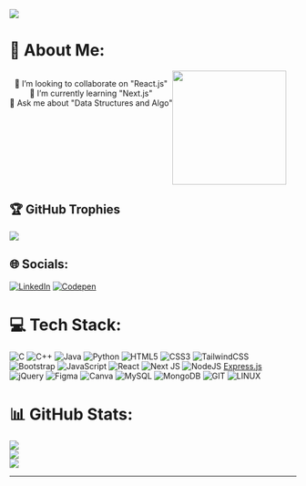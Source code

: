 [![](https://visitcount.itsvg.in/api?id=saurav-tiwari03&icon=0&color=6)](https://visitcount.itsvg.in)

# 💫 About Me:

<center style="display:flex;">
<p>👯 I’m looking to collaborate on "React.js"<br>🌱 I’m currently learning "Next.js" <br>💬 Ask me about "Data Structures and Algo"<br></p>
<img style="height:200px;"  src="https://camo.githubusercontent.com/e095e7bef98960bbf46c33b89e855212f0734f3296d2dd6dd99c91b3fcbdd292/68747470733a2f2f6d656469612e67697068792e636f6d2f6d656469612f584971435178303245315539572f67697068792e676966" /></center>

## 🏆 GitHub Trophies
![](https://github-profile-trophy.vercel.app/?username=saurav-tiwari03&theme=onedark&no-frame=false&no-bg=true&margin-w=4)


## 🌐 Socials:
[![LinkedIn](https://img.shields.io/badge/LinkedIn-%230077B5.svg?logo=linkedin&logoColor=white)](https://linkedin.com/in/saurav-tiwari03) [![Codepen](https://img.shields.io/badge/Codepen-000000?style=for-the-badge&logo=codepen&logoColor=white)](https://codepen.io/saurav-tiwari03) 

# 💻 Tech Stack:
![C](https://img.shields.io/badge/c-%2300599C.svg?style=flat&logo=c&logoColor=white) ![C++](https://img.shields.io/badge/c++-%2300599C.svg?style=flat&logo=c%2B%2B&logoColor=white) ![Java](https://img.shields.io/badge/java-%23ED8B00.svg?style=flat&logo=java&logoColor=white) ![Python](https://img.shields.io/badge/python-3670A0?style=flat&logo=python&logoColor=ffdd54)  ![HTML5](https://img.shields.io/badge/html5-%23E34F26.svg?style=flat&logo=html5&logoColor=white) ![CSS3](https://img.shields.io/badge/css3-%231572B6.svg?style=flat&logo=css3&logoColor=white) ![TailwindCSS](https://img.shields.io/badge/tailwindcss-%2338B27c.svg?style=for-the-badge&logo=tailwind-css&logoColor=white)
 ![Bootstrap](https://img.shields.io/badge/bootstrap-%23563D7C.svg?style=flat&logo=bootstrap&logoColor=white) ![JavaScript](https://img.shields.io/badge/javascript-%23323330.svg?style=flat&logo=javascript&logoColor=%23F7DF1E) ![React](https://img.shields.io/badge/react-%2320232a.svg?style=flat&logo=react&logoColor=%2361DAFB) ![Next JS](https://img.shields.io/badge/Next-black?style=flat&logo=next.js&logoColor=white)  ![NodeJS](https://img.shields.io/badge/node.js-6DA55F?style=flat&logo=node.js&logoColor=white)  [Express.js](https://img.shields.io/badge/express.js-%23404d59.svg?style=flat&logo=express&logoColor=%2361DAFB) ![jQuery](https://img.shields.io/badge/jquery-%230769AD.svg?style=flat&logo=jquery&logoColor=white)   	![Figma](https://img.shields.io/badge/figma-%23F24E1E.svg?style=flat&logo=figma&logoColor=white) ![Canva](https://img.shields.io/badge/Canva-%2300C4CC.svg?style=flat&logo=Canva&logoColor=white) ![MySQL](https://img.shields.io/badge/mysql-%2300f.svg?style=flat&logo=mysql&logoColor=white) ![MongoDB](https://img.shields.io/badge/MongoDB-%234ea94b.svg?style=flat&logo=mongodb&logoColor=white)  ![GIT](https://img.shields.io/badge/Git-fc6d26?style=flat&logo=git&logoColor=white)  ![LINUX](https://img.shields.io/badge/Linux-FCC624?style=flat&logo=linux&logoColor=black)
# 📊 GitHub Stats:
![](https://github-readme-stats.vercel.app/api?username=saurav-tiwari03&theme=onedark&hide_border=false&include_all_commits=false&count_private=false)<br/>
![](https://github-readme-streak-stats.herokuapp.com/?user=saurav-tiwari03&theme=onedark&hide_border=false)<br/>
![](https://github-readme-stats.vercel.app/api/top-langs/?username=saurav-tiwari03&theme=onedark&hide_border=false&include_all_commits=false&count_private=false&layout=compact)



---



